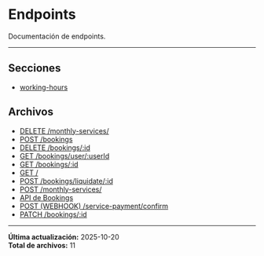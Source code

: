 # Endpoints

Documentación de endpoints.

---

## Secciones

- [working-hours](./working-hours/00_README.md)

## Archivos

- [DELETE /monthly-services/](./cancel-monthly.md)
- [POST /bookings](./create.md)
- [DELETE /bookings/:id](./delete.md)
- [GET /bookings/user/:userId](./get-by-user-id.md)
- [GET /bookings/:id](./get.md)
- [GET /](./healthcheck.md)
- [POST /bookings/liquidate/:id](./liquidate.md)
- [POST /monthly-services/](./pay-monthly.md)
- [API de Bookings](./README.md)
- [POST (WEBHOOK) /service-payment/confirm](./service-payment-confirm.md)
- [PATCH /bookings/:id](./update.md)

---

**Última actualización:** 2025-10-20  
**Total de archivos:** 11
